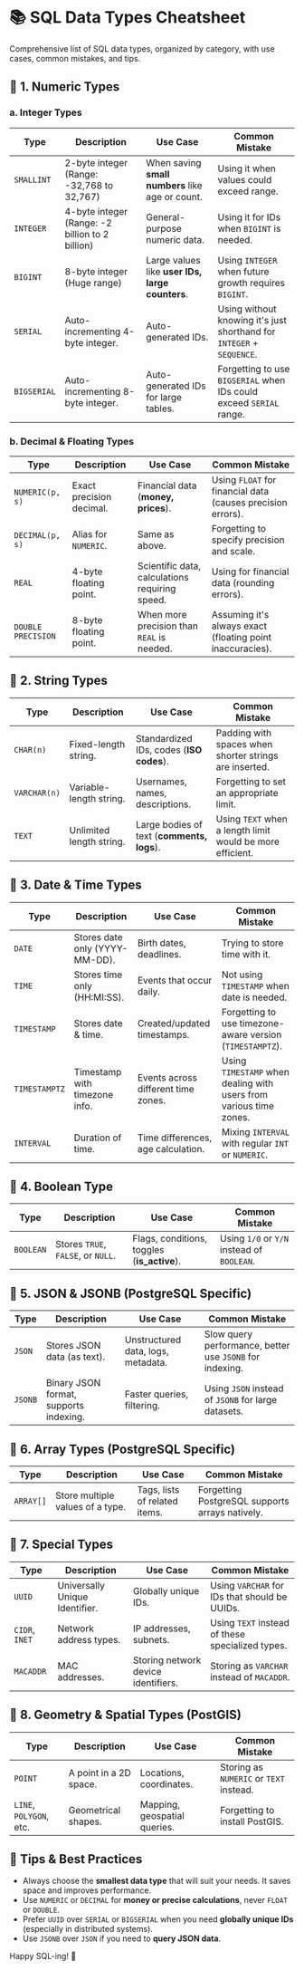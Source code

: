 # 📚 SQL Data Types Cheatsheet

Comprehensive list of SQL data types, organized by category, with use cases, common mistakes, and tips.

## 🌟 1. Numeric Types

### **a. Integer Types**
| Type          | Description                        | Use Case                                   | Common Mistake                          |
|---------------|------------------------------------|------------------------------------------|---------------------------------------|
| `SMALLINT`    | 2-byte integer (Range: -32,768 to 32,767) | When saving **small numbers** like age or count. | Using it when values could exceed range. |
| `INTEGER`     | 4-byte integer (Range: -2 billion to 2 billion) | General-purpose numeric data. | Using it for IDs when `BIGINT` is needed. |
| `BIGINT`      | 8-byte integer (Huge range)         | Large values like **user IDs, large counters**. | Using `INTEGER` when future growth requires `BIGINT`. |
| `SERIAL`      | Auto-incrementing 4-byte integer.  | Auto-generated IDs. | Using without knowing it's just shorthand for `INTEGER` + `SEQUENCE`. |
| `BIGSERIAL`   | Auto-incrementing 8-byte integer.  | Auto-generated IDs for large tables. | Forgetting to use `BIGSERIAL` when IDs could exceed `SERIAL` range. |

### **b. Decimal & Floating Types**
| Type          | Description                        | Use Case                                   | Common Mistake                          |
|---------------|------------------------------------|------------------------------------------|---------------------------------------|
| `NUMERIC(p, s)` | Exact precision decimal.         | Financial data (**money, prices**).      | Using `FLOAT` for financial data (causes precision errors). |
| `DECIMAL(p, s)` | Alias for `NUMERIC`.             | Same as above.                           | Forgetting to specify precision and scale. |
| `REAL`        | 4-byte floating point.             | Scientific data, calculations requiring speed. | Using for financial data (rounding errors). |
| `DOUBLE PRECISION` | 8-byte floating point.         | When more precision than `REAL` is needed. | Assuming it's always exact (floating point inaccuracies). |

## 🌟 2. String Types
| Type          | Description                        | Use Case                                   | Common Mistake                          |
|---------------|------------------------------------|------------------------------------------|---------------------------------------|
| `CHAR(n)`     | Fixed-length string.              | Standardized IDs, codes (**ISO codes**). | Padding with spaces when shorter strings are inserted. |
| `VARCHAR(n)`  | Variable-length string.           | Usernames, names, descriptions.          | Forgetting to set an appropriate limit. |
| `TEXT`        | Unlimited length string.          | Large bodies of text (**comments, logs**). | Using `TEXT` when a length limit would be more efficient. |

## 🌟 3. Date & Time Types
| Type          | Description                        | Use Case                                   | Common Mistake                          |
|---------------|------------------------------------|------------------------------------------|---------------------------------------|
| `DATE`        | Stores date only (YYYY-MM-DD).    | Birth dates, deadlines.                  | Trying to store time with it. |
| `TIME`        | Stores time only (HH:MI:SS).      | Events that occur daily.                 | Not using `TIMESTAMP` when date is needed. |
| `TIMESTAMP`   | Stores date & time.               | Created/updated timestamps.              | Forgetting to use timezone-aware version (`TIMESTAMPTZ`). |
| `TIMESTAMPTZ` | Timestamp with timezone info.     | Events across different time zones.     | Using `TIMESTAMP` when dealing with users from various time zones. |
| `INTERVAL`    | Duration of time.                 | Time differences, age calculation.      | Mixing `INTERVAL` with regular `INT` or `NUMERIC`. |

## 🌟 4. Boolean Type
| Type          | Description                        | Use Case                                   | Common Mistake                          |
|---------------|------------------------------------|------------------------------------------|---------------------------------------|
| `BOOLEAN`     | Stores `TRUE`, `FALSE`, or `NULL`. | Flags, conditions, toggles (**is_active**). | Using `1/0` or `Y/N` instead of `BOOLEAN`. |

## 🌟 5. JSON & JSONB (PostgreSQL Specific)
| Type          | Description                        | Use Case                                   | Common Mistake                          |
|---------------|------------------------------------|------------------------------------------|---------------------------------------|
| `JSON`        | Stores JSON data (as text).       | Unstructured data, logs, metadata.       | Slow query performance, better use `JSONB` for indexing. |
| `JSONB`       | Binary JSON format, supports indexing. | Faster queries, filtering.             | Using `JSON` instead of `JSONB` for large datasets. |

## 🌟 6. Array Types (PostgreSQL Specific)
| Type          | Description                        | Use Case                                   | Common Mistake                          |
|---------------|------------------------------------|------------------------------------------|---------------------------------------|
| `ARRAY[]`     | Store multiple values of a type.  | Tags, lists of related items.           | Forgetting PostgreSQL supports arrays natively. |

## 🌟 7. Special Types
| Type          | Description                        | Use Case                                   | Common Mistake                          |
|---------------|------------------------------------|------------------------------------------|---------------------------------------|
| `UUID`        | Universally Unique Identifier.    | Globally unique IDs.                     | Using `VARCHAR` for IDs that should be UUIDs. |
| `CIDR`, `INET`| Network address types.            | IP addresses, subnets.                   | Using `TEXT` instead of these specialized types. |
| `MACADDR`     | MAC addresses.                    | Storing network device identifiers.     | Storing as `VARCHAR` instead of `MACADDR`. |

## 🌟 8. Geometry & Spatial Types (PostGIS)
| Type          | Description                        | Use Case                                   | Common Mistake                          |
|---------------|------------------------------------|------------------------------------------|---------------------------------------|
| `POINT`       | A point in a 2D space.            | Locations, coordinates.                  | Storing as `NUMERIC` or `TEXT` instead. |
| `LINE`, `POLYGON`, etc. | Geometrical shapes.      | Mapping, geospatial queries.             | Forgetting to install PostGIS. |

## 📌 Tips & Best Practices
- Always choose the **smallest data type** that will suit your needs. It saves space and improves performance.
- Use `NUMERIC` or `DECIMAL` for **money or precise calculations**, never `FLOAT` or `DOUBLE`.
- Prefer `UUID` over `SERIAL` or `BIGSERIAL` when you need **globally unique IDs** (especially in distributed systems).
- Use `JSONB` over `JSON` if you need to **query JSON data**.

Happy SQL-ing! 🚀


